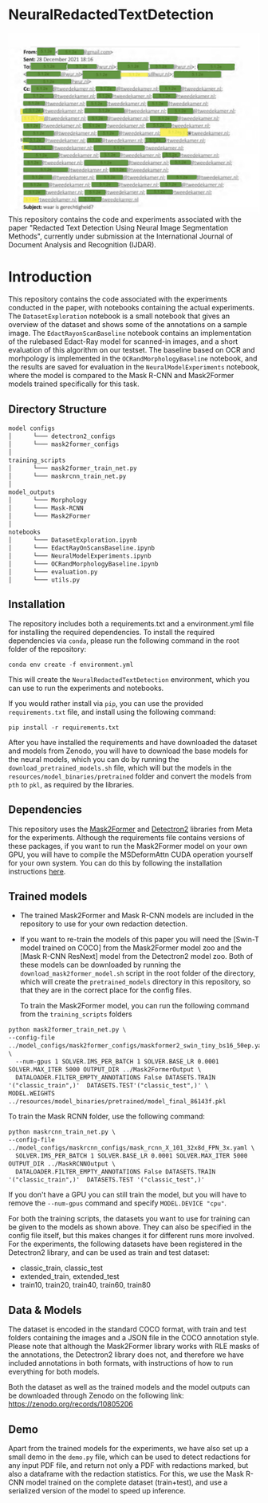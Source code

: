 # NeuralRedactedTextDetection

![repo_example](https://github.com/RubenvanHeusden/NeuralRedactedTextDetection/blob/main/repo_example.png?raw=true)
This repository contains the code and experiments associated with the paper "Redacted Text Detection Using Neural Image Segmentation
Methods", currently under submission at the International Journal of Document Analysis and Recognition (IJDAR).

# Introduction

This repository contains the code associated with the experiments conducted in the paper, with notebooks containing the actual experiments. The `DatasetExploration` notebook is a small notebook that gives an overview of the dataset and shows some of the annotations on a sample image. The `EdactRayonScanBaseline` notebook contains an implementation of the rulebased Edact-Ray model for scanned-in images, and a short evaluation of this algorithm on our testset. The baseline based on OCR and morhpology is implemented in the `OCRandMorphologyBaseline` notebook, and the results are saved for evaluation in the `NeuralModelExperiments` notebook, where the model is compared to the Mask R-CNN and Mask2Former models trained specifically for this task.

## Directory Structure

```
model configs
│      └─── detectron2_configs
│      └─── mask2former_configs
│
training_scripts
│      └─── mask2former_train_net.py
│      └─── maskrcnn_train_net.py
│
model_outputs
│      └─── Morphology
│      └─── Mask-RCNN
│      └─── Mask2Former
│
notebooks
│      └─── DatasetExploration.ipynb
│      └─── EdactRayOnScansBaseline.ipynb
│      └─── NeuralModelExperiments.ipynb
│      └─── OCRandMorphologyBaseline.ipynb
│      └─── evaluation.py
│      └─── utils.py
```

## Installation

The repository includes both a requirements.txt and a environment.yml file for installing the required dependencies.
To install the required dependencies via `conda`, please run the following command in the root folder of the repository:

```
conda env create -f environment.yml
```

This will create the `NeuralRedactedTextDetection` environment, which you can use to run the experiments and notebooks.

If you would rather install via `pip`, you can use the provided `requirements.txt` file, and install using the following command:

```
pip install -r requirements.txt
```

After you have installed the requirements and have downloaded the dataset and models from Zenodo, you will have to download the base models
for the neural models, which you can do by running the `download_pretrained_models.sh` file, which will but the models in the `resources/model_binaries/pretrained` folder and convert the models from `pth` to `pkl`, as required by the libraries.


## Dependencies
This repository uses the [Mask2Former](https://github.com/facebookresearch/Mask2Former/tree/main) and [Detectron2](https://github.com/facebookresearch/detectron2) libraries from Meta for the experiments. Although the requirements file contains versions of these packages, if you want to run the Mask2Former model on your own GPU, you will have to compile the MSDeformAttn CUDA operation yourself for your own system. You can do this by following the installation instructions [here](https://github.com/facebookresearch/Mask2Former/blob/main/INSTALL.md).

## Trained models
- The trained Mask2Former and Mask R-CNN models are included in the repository to use for your own redaction detection.
- If you want to re-train the models of this paper you will need the [Swin-T model trained on COCO] from the Mask2Former model zoo and the [Mask R-CNN ResNext] model from the Detectron2 model zoo. Both of these models can be downloaded by running the `download_mask2former_model.sh` script in the root folder of the directory, which will create the `pretrained_models` directory in this repository, so that they are in the correct place for the config files.

  To train the Mask2Former model, you can run the following command from the `training_scripts` folders
```
python mask2former_train_net.py \
--config-file ../model_configs/mask2former_configs/maskformer2_swin_tiny_bs16_50ep.yaml \
  --num-gpus 1 SOLVER.IMS_PER_BATCH 1 SOLVER.BASE_LR 0.0001 SOLVER.MAX_ITER 5000 OUTPUT_DIR ../Mask2FormerOutput \
  DATALOADER.FILTER_EMPTY_ANNOTATIONS False DATASETS.TRAIN '("classic_train",)'  DATASETS.TEST'("classic_test",)' \
MODEL.WEIGHTS ../resources/model_binaries/pretrained/model_final_86143f.pkl
```
To train the Mask RCNN folder, use the following command:
```
python maskrcnn_train_net.py \
--config-file ../model_configs/maskrcnn_configs/mask_rcnn_X_101_32x8d_FPN_3x.yaml \
  SOLVER.IMS_PER_BATCH 1 SOLVER.BASE_LR 0.0001 SOLVER.MAX_ITER 5000 OUTPUT_DIR ../MaskRCNNOutput \
  DATALOADER.FILTER_EMPTY_ANNOTATIONS False DATASETS.TRAIN '("classic_train",)'  DATASETS.TEST '("classic_test",)'
```
If you don't have a GPU you can still train the model, but you will have to remove the `--num-gpus` command and specify
`MODEL.DEVICE "cpu"`.

For both the training scripts, the datasets you want to use for training can be given to the models as shown above. 
They can also be specified in the config file itself, but this makes changes it for different runs more involved. 
For the experiments, the following datasets have been registered in the Detectron2 library, and can be used as train 
and test dataset:
- classic_train, classic_test
- extended_train, extended_test
- train10, train20, train40, train60, train80

## Data & Models
The dataset is encoded in the standard COCO format, with train and test folders containing the images and a JSON file in the COCO annotation style. Please note that although the Mask2Former library works with RLE masks of the annotations, the Detectron2 library does not, and therefore we have included annotations in both formats, with instructions of how to run everything for both models. 

Both the dataset as well as the trained models and the model outputs can be downloaded through Zenodo on the following link: https://zenodo.org/records/10805206

## Demo
Apart from the trained models for the experiments, we have also set up a small demo in the `demo.py` file, which can be used to detect redactions for any input PDF file, and return not only a PDF with redactions marked, but also a dataframe with the redaction statistics. For this, we use the Mask R-CNN model trained on the complete dataset (train+test), and use a serialized version of the model to speed up inference.



